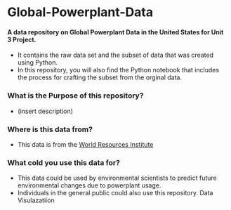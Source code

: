 # Global-Powerplant-Data
#### A data repository on Global Powerplant Data in the United States for Unit 3 Project. 
* It contains the raw data set and the subset of data that was created using Python.
* In this repository, you will also find the Python notebook that includes the process for crafting the subset from the orginal data. 

### What is the Purpose of this repository?
* (insert description)

### Where is this data from?
* This data is from the [World Resources Institute](https://datasets.wri.org/dataset/globalpowerplantdatabase)
### What cold you use this data for?
* This data could be used by environmental scientists to predict future environmental changes due to powerplant usage. 
* Individuals in the general public could also use this repository. 
Data Visulazatiion
